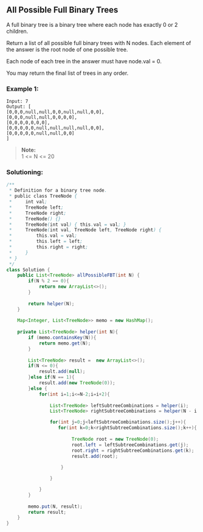 ## All Possible Full Binary Trees

A full binary tree is a binary tree where each node has exactly 0 or 2 children.

Return a list of all possible full binary trees with N nodes.  Each element of the answer is the root node of one possible tree.

Each node of each tree in the answer must have node.val = 0.

You may return the final list of trees in any order. 


### Example 1:
```
Input: 7
Output: [
[0,0,0,null,null,0,0,null,null,0,0],
[0,0,0,null,null,0,0,0,0],
[0,0,0,0,0,0,0],
[0,0,0,0,0,null,null,null,null,0,0],
[0,0,0,0,0,null,null,0,0]
]
```

> **Note:**  
> 1 <= N <= 20  

 ### Solutioning:


```java
/**
 * Definition for a binary tree node.
 * public class TreeNode {
 *     int val;
 *     TreeNode left;
 *     TreeNode right;
 *     TreeNode() {}
 *     TreeNode(int val) { this.val = val; }
 *     TreeNode(int val, TreeNode left, TreeNode right) {
 *         this.val = val;
 *         this.left = left;
 *         this.right = right;
 *     }
 * }
 */
class Solution {
    public List<TreeNode> allPossibleFBT(int N) {
        if(N % 2 == 0){
            return new ArrayList<>();
        }
        
        return helper(N);
    }
    
    Map<Integer, List<TreeNode>> memo = new HashMap();
    
    private List<TreeNode> helper(int N){
        if (memo.containsKey(N)){
            return memo.get(N);
        }
        
        List<TreeNode> result =  new ArrayList<>();
        if(N <= 0){
            result.add(null);
        }else if(N == 1){
            result.add(new TreeNode(0));
        }else {
            for(int i=1;i<=N-2;i=i+2){
            
                List<TreeNode> leftSubtreeCombinations = helper(i);
                List<TreeNode> rightSubtreeCombinations = helper(N - i - 1);

                for(int j=0;j<leftSubtreeCombinations.size();j++){
                   for(int k=0;k<rightSubtreeCombinations.size();k++){
                       
                        TreeNode root = new TreeNode(0);
                        root.left = leftSubtreeCombinations.get(j);
                        root.right = rightSubtreeCombinations.get(k);
                        result.add(root);
                       
                    } 

                }

            }
        }
        
        memo.put(N, result);
        return result;
    }
}
```  

